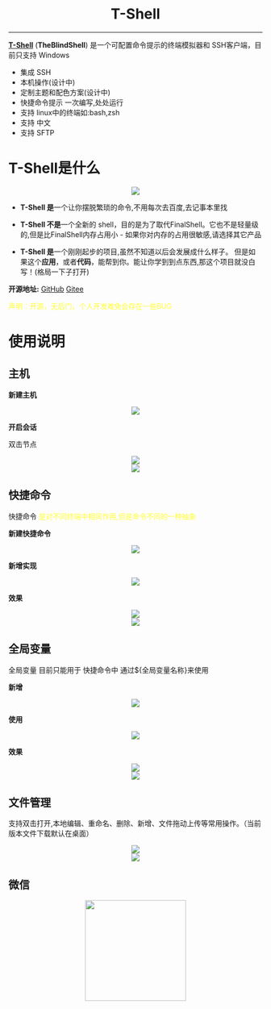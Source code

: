 <div align="center">
	<h1>T-Shell</h1>
</div>

----

[**T-Shell**](https://github.com/TheBlindM/T-Shell) (**TheBlindShell**) 是一个可配置命令提示的终端模拟器和 SSH客户端，目前只支持 Windows

* 集成 SSH
* 本机操作(设计中)
* 定制主题和配色方案(设计中)
* 快捷命令提示 一次编写,处处运行
* 支持 linux中的终端如:bash,zsh
* 支持 中文
* 支持 SFTP

# T-Shell是什么

<div align="center">
	<img src="doc/img/homePage.png">
</div>

* **T-Shell 是**一个让你摆脱繁琐的命令,不用每次去百度,去记事本里找

* **T-Shell 不是**一个全新的 shell，目的是为了取代FinalShell。它也不是轻量级的,但是比FinalShell内存占用小 - 如果你对内存的占用很敏感,请选择其它产品

* **T-Shell 是**一个刚刚起步的项目,虽然不知道以后会发展成什么样子。 但是如果这个**应用**，或者**代码**，能帮到你。能让你学到到点东西,那这个项目就没白写！(格局一下子打开)


**开源地址:** [GitHub](https://github.com/TheBlindM/T-Shell) [Gitee](https://gitee.com/The-Blind/t-shell)

<span style="color:#FFFF33">声明：开源，无后门，个人开发难免会存在一些BUG</span>
# 使用说明
## 主机
**新建主机**
<div align="center">
	<img src="doc/img/addHost.png">
</div>

**开启会话**

双击节点
<div align="center">
	<img src="doc/img/openSession.png">
</div>

<div align="center">
	<img src="doc/img/session.png">
</div>

## 快捷命令
快捷命令 <span style="color:#FFFF33">是对不同终端中相同作用,但是命令不同的一种抽象</span>

**新建快捷命令**
<div align="center">
	<img src="doc/img/quickCmd.png">
</div>

**新增实现**
<div align="center">
	<img src="doc/img/quickCmdImpl.png">
</div>

**效果**
<div align="center">
	<img src="doc/img/showTips.png">
</div>
<div align="center">
	<img src="doc/img/selectTips.png">
</div>


## 全局变量
全局变量 目前只能用于 快捷命令中 通过${全局变量名称}来使用

**新增**
<div align="center">
	<img src="doc/img/addVar.png">
</div>

**使用**
<div align="center">
	<img src="doc/img/useVar.png">
</div>

**效果**
<div align="center">
	<img src="doc/img/showVar.png">
</div>
<div align="center">
	<img src="doc/img/varEffect.png">
</div>

## 文件管理
支持双击打开,本地编辑、重命名、删除、新增、文件拖动上传等常用操作。（当前版本文件下载默认在桌面）
<div align="center">
	<img src="doc/img/openFileManager.jpg">
</div>

<div align="center">
	<img src="doc/img/fileManager.gif">
</div>


 
## 微信

<div align="center">
	<img src="doc/img/wx.jpg" width="200">
</div>
